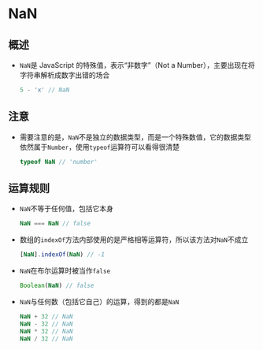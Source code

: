 # NaN

## 概述

  - `NaN`是 JavaScript 的特殊值，表示“非数字”（Not a Number），主要出现在将字符串解析成数字出错的场合

    ```js
    5 - 'x' // NaN
    ```

## 注意

  - 需要注意的是，`NaN`不是独立的数据类型，而是一个特殊数值，它的数据类型依然属于`Number`，使用`typeof`运算符可以看得很清楚

    ```js
    typeof NaN // 'number'
    ```

## 运算规则

  - `NaN`不等于任何值，包括它本身

    ```js
    NaN === NaN // false
    ```

  - 数组的`indexOf`方法内部使用的是严格相等运算符，所以该方法对`NaN`不成立

    ```js
    [NaN].indexOf(NaN) // -1
    ```

  - `NaN`在布尔运算时被当作`false`

    ```js
    Boolean(NaN) // false
    ```

  - `NaN`与任何数（包括它自己）的运算，得到的都是`NaN`

    ```js
    NaN + 32 // NaN
    NaN - 32 // NaN
    NaN * 32 // NaN
    NaN / 32 // NaN
    ```
